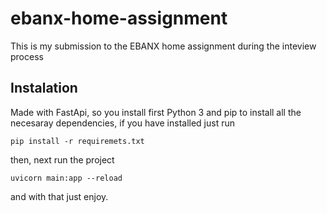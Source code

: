 # ebanx-home-assignment

This is my submission to the EBANX home assignment during the inteview process

## Instalation

Made with FastApi, so you install first Python 3 and pip to install all the necesaray dependencies, if you have installed just run
```
pip install -r requiremets.txt
```
then, next run the project

```
uvicorn main:app --reload
```
and with that just enjoy.